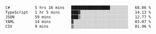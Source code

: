 <!--START_SECTION:waka-->

```txt
C#           5 hrs 16 mins   █████████████████░░░░░░░░   68.06 %
TypeScript   1 hr 5 mins     ███▓░░░░░░░░░░░░░░░░░░░░░   14.13 %
JSON         59 mins         ███▒░░░░░░░░░░░░░░░░░░░░░   12.77 %
YAML         14 mins         ▓░░░░░░░░░░░░░░░░░░░░░░░░   03.07 %
CSV          9 mins          ▒░░░░░░░░░░░░░░░░░░░░░░░░   01.96 %
```

<!--END_SECTION:waka-->